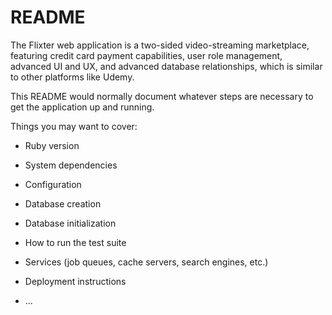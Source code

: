# README


The Flixter web application is a two-sided video-streaming marketplace, featuring credit card payment capabilities, user role management, advanced UI and UX, and advanced database relationships, which is similar to other platforms like Udemy.

This README would normally document whatever steps are necessary to get the
application up and running.

Things you may want to cover:

* Ruby version

* System dependencies

* Configuration

* Database creation

* Database initialization

* How to run the test suite

* Services (job queues, cache servers, search engines, etc.)

* Deployment instructions

* ...
